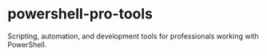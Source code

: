 # powershell-pro-tools
Scripting, automation, and development tools for professionals working with PowerShell.
